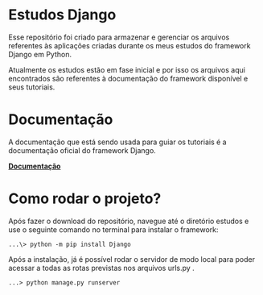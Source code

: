 # Estudos Django
Esse repositório foi criado para armazenar e gerenciar os arquivos referentes às aplicações criadas durante os meus estudos do framework Django em Python.

Atualmente os estudos estão em fase inicial e por isso os arquivos aqui encontrados são referentes à documentação do framework disponível e seus tutoriais.

# Documentação
A documentação que está sendo usada para guiar os tutoriais é a documentação oficial do framework Django.

<a href=https://docs.djangoproject.com/pt-br/3.2/ > **Documentação** </a>

# Como rodar o projeto?
Após fazer o download do repositório, navegue até o diretório estudos e use o seguinte comando no terminal para instalar o framework:
```
...\> python -m pip install Django
```
Após a instalação, já é possível rodar o servidor de modo local para poder acessar a todas as rotas previstas nos arquivos urls.py .
```
...> python manage.py runserver 
```
